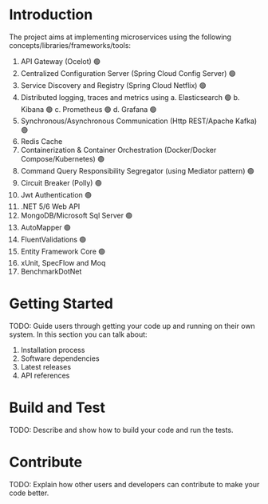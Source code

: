 # Introduction 
The project aims at implementing microservices using the following concepts/libraries/frameworks/tools:
1.	API Gateway (Ocelot) :green_circle:
2.	Centralized Configuration Server (Spring Cloud Config Server) :green_circle:
3.	Service Discovery and Registry (Spring Cloud Netflix) :green_circle:
4.	Distributed logging, traces and metrics using
        a. Elasticsearch :green_circle:
		b. Kibana :green_circle:
		c. Prometheus :green_circle:
		d. Grafana :green_circle:
5.	Synchronous/Asynchronous Communication (Http REST/Apache Kafka) :green_circle:
6.	Redis Cache
7.	Containerization & Container Orchestration (Docker/Docker Compose/Kubernetes) :green_circle:
8.	Command Query Responsibility Segregator (using Mediator pattern) :green_circle:
9.	Circuit Breaker (Polly) :green_circle:
10.	Jwt Authentication :green_circle:
11. .NET 5/6 Web API
12. MongoDB/Microsoft Sql Server :green_circle:
13. AutoMapper :green_circle:
14. FluentValidations :green_circle:
15. Entity Framework Core :green_circle:
16. xUnit, SpecFlow and Moq
17. BenchmarkDotNet

# Getting Started
TODO: Guide users through getting your code up and running on their own system. In this section you can talk about:
1.	Installation process
2.	Software dependencies
3.	Latest releases
4.	API references

# Build and Test
TODO: Describe and show how to build your code and run the tests. 

# Contribute
TODO: Explain how other users and developers can contribute to make your code better.